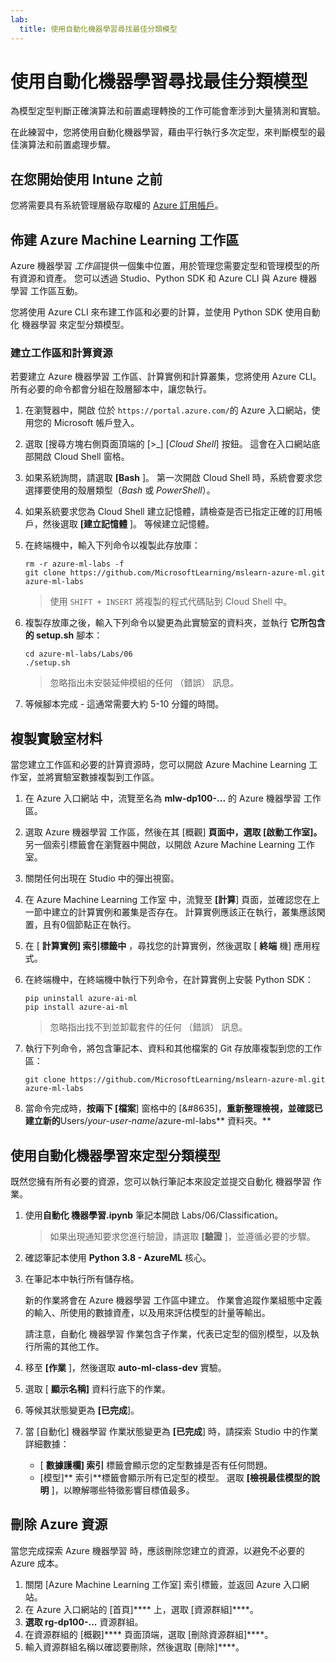```yaml
---
lab:
  title: 使用自動化機器學習尋找最佳分類模型
---
```


# 使用自動化機器學習尋找最佳分類模型

為模型定型判斷正確演算法和前置處理轉換的工作可能會牽涉到大量猜測和實驗。

在此練習中，您將使用自動化機器學習，藉由平行執行多次定型，來判斷模型的最佳演算法和前置處理步驟。

## 在您開始使用 Intune 之前

您將需要具有系統管理層級存取權的 [Azure 訂用帳戶](https://azure.microsoft.com/free?azure-portal=true)。

## 佈建 Azure Machine Learning 工作區

Azure 機器學習 *工作區*提供一個集中位置，用於管理您需要定型和管理模型的所有資源和資產。 您可以透過 Studio、Python SDK 和 Azure CLI 與 Azure 機器學習 工作區互動。

您將使用 Azure CLI 來布建工作區和必要的計算，並使用 Python SDK 使用自動化 機器學習 來定型分類模型。

### 建立工作區和計算資源

若要建立 Azure 機器學習 工作區、計算實例和計算叢集，您將使用 Azure CLI。 所有必要的命令都會分組在殼層腳本中，讓您執行。

1. 在瀏覽器中，開啟 位於 `https://portal.azure.com/`的 Azure 入口網站，使用您的 Microsoft 帳戶登入。
1. 選取 \[搜尋方塊右側頁面頂端的 [>_] [*Cloud Shell*] 按鈕。 這會在入口網站底部開啟 Cloud Shell 窗格。
1. 如果系統詢問，請選取 **[Bash** ]。 第一次開啟 Cloud Shell 時，系統會要求您選擇要使用的殼層類型（*Bash* 或 *PowerShell*）。
1. 如果系統要求您為 Cloud Shell 建立記憶體，請檢查是否已指定正確的訂用帳戶，然後選取 **[建立記憶體** ]。 等候建立記憶體。
1. 在終端機中，輸入下列命令以複製此存放庫：

    ```azurecli
    rm -r azure-ml-labs -f
    git clone https://github.com/MicrosoftLearning/mslearn-azure-ml.git azure-ml-labs
    ```

    > 使用 `SHIFT + INSERT` 將複製的程式代碼貼到 Cloud Shell 中。

1. 複製存放庫之後，輸入下列命令以變更為此實驗室的資料夾，並執行 **它所包含的 setup.sh** 腳本：

    ```azurecli
    cd azure-ml-labs/Labs/06
    ./setup.sh
    ```

    > 忽略指出未安裝延伸模組的任何 （錯誤） 訊息。

1. 等候腳本完成 - 這通常需要大約 5-10 分鐘的時間。

## 複製實驗室材料

當您建立工作區和必要的計算資源時，您可以開啟 Azure Machine Learning 工作室，並將實驗室數據複製到工作區。

1. 在 Azure 入口網站 中，流覽至名為 **mlw-dp100-...** 的 Azure 機器學習 工作區。
1. 選取 Azure 機器學習 工作區，然後在其 [概觀] **頁面中，選取 [**啟動工作室**]。** 另一個索引標籤會在瀏覽器中開啟，以開啟 Azure Machine Learning 工作室。
1. 關閉任何出現在 Studio 中的彈出視窗。
1. 在 Azure Machine Learning 工作室 中，流覽至 **[計算**] 頁面，並確認您在上一節中建立的計算實例和叢集是否存在。 計算實例應該正在執行，叢集應該閑置，且有0個節點正在執行。
1. 在 [ **計算實例] 索引標籤中** ，尋找您的計算實例，然後選取 [ **終端** 機] 應用程式。
1. 在終端機中，在終端機中執行下列命令，在計算實例上安裝 Python SDK：

    ```
    pip uninstall azure-ai-ml
    pip install azure-ai-ml
    ```

    > 忽略指出找不到並卸載套件的任何 （錯誤） 訊息。

1. 執行下列命令，將包含筆記本、資料和其他檔案的 Git 存放庫複製到您的工作區：

    ```
    git clone https://github.com/MicrosoftLearning/mslearn-azure-ml.git azure-ml-labs
    ```

1. 當命令完成時，**按兩下 [檔案**] 窗格中的 [&#8635]，**重新整理檢視，並確認已建立新的**Users/*your-user-name*/azure-ml-labs** 資料夾。**

## 使用自動化機器學習來定型分類模型

既然您擁有所有必要的資源，您可以執行筆記本來設定並提交自動化 機器學習 作業。

1. 使用**自動化 機器學習.ipynb** 筆記本開啟 Labs/06/Classification。

    > 如果出現通知要求您進行驗證，請選取 **[驗證** ]，並遵循必要的步驟。

1. 確認筆記本使用 **Python 3.8 - AzureML** 核心。
1. 在筆記本中執行所有儲存格。

    新的作業將會在 Azure 機器學習 工作區中建立。 作業會追蹤作業組態中定義的輸入、所使用的數據資產，以及用來評估模型的計量等輸出。

    請注意，自動化 機器學習 作業包含子作業，代表已定型的個別模型，以及執行所需的其他工作。
1. 移至 **[作業** ]，然後選取 **auto-ml-class-dev** 實驗。
1. 選取 [ **顯示名稱]** 資料行底下的作業。
1. 等候其狀態變更為 **[已完成**]。
1. 當 [自動化] 機器學習 作業狀態變更為 **[已完成**] 時，請探索 Studio 中的作業詳細數據：
    - [ **數據護欄] 索引** 標籤會顯示您的定型數據是否有任何問題。
    - [模型]** 索引**標籤會顯示所有已定型的模型。 選取 **[檢視最佳模型的說明** ]，以瞭解哪些特徵影響目標值最多。

## 刪除 Azure 資源

當您完成探索 Azure 機器學習 時，應該刪除您建立的資源，以避免不必要的 Azure 成本。

1. 關閉 [Azure Machine Learning 工作室] 索引標籤，並返回 Azure 入口網站。
1. 在 Azure 入口網站的 [首頁]**** 上，選取 [資源群組]****。
1. **選取 rg-dp100-...** 資源群組。
1. 在資源群組的 [概觀]**** 頁面頂端，選取 [刪除資源群組]****。
1. 輸入資源群組名稱以確認要刪除，然後選取 [刪除]****。
